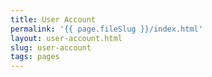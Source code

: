 ```yaml
---
title: User Account
permalink: '{{ page.fileSlug }}/index.html'
layout: user-account.html
slug: user-account
tags: pages
---
```



